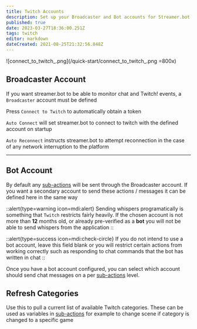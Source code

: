 ```yaml
---
title: Twitch Accounts
description: Set up your Broadcaster and Bot accounts for Streamer.bot to interact with Twitch
published: true
date: 2023-03-27T18:36:00.251Z
tags: twitch
editor: markdown
dateCreated: 2021-08-25T21:32:56.848Z
---
```


![connect_to_twitch_.png](/quick-start/connect_to_twitch_.png =800x)

## Broadcaster Account

If you want streamer.bot to be able to monitor chat and Twitch! events, a `Broadcaster` account must be defined

Press `Connect to Twitch` to automatically obtain a token

`Auto Connect` will set streamer.bot to connect to twitch with the defined account on startup

`Auto Reconnect` instructs streamer.bot to attempt reconnection in the case of any network interruption to the platform

***

## Bot Account

By default any [sub-actions](/Sub-Actions#main) will be sent through the Broadcaster account. If you want a secondary account to send these actions / messages it can be defined here in the same way

::alert{type=warning icon=mdi:alert}
Sending whispers programatically is something that `Twitch` restricts fairly heavily.
If the chosen account is not more than **12** months old, or already pre-verified as a **bot** you will not be able to send whispers from the application
::

::alert{type=success icon=mdi:check-circle}
If you do not intend to use a bot account, leave this field blank or you will restrict certain actions from working correctly such as responding to chat commands that the bot has written in chat
::

Once you have a bot account configured, you can select which account should send chat messages on a per [sub-actions](/api/sub-actions) level.


## Refresh Categories

Use this to pull a current list of available Twitch categories. These can be used as variables in [sub-actions](/api/sub-actions) for example to change scene if category is changed to a specific game